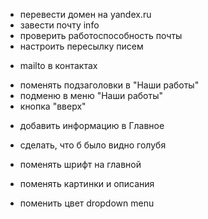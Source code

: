 + перевести домен на yandex.ru
+ завести почту info
+ проверить работоспособность почты
+ настроить пересылку писем
- mailto в контактах

+ поменять подзаголовки в "Наши работы"
+ подменю в меню "Наши работы"
+ кнопка "вверх"
- добавить информацию в Главное
+ сделать, что б было видно голубя
- поменять шрифт на главной
- поменять картинки и описания

- поменить цвет dropdown menu
